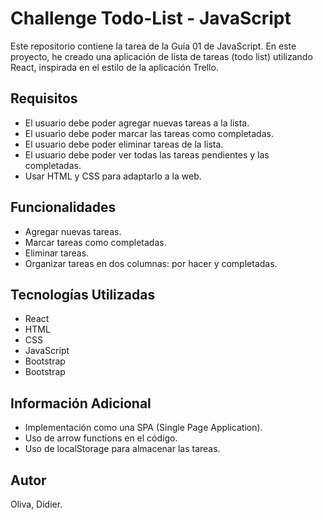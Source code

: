 # Challenge Todo-List - JavaScript
Este repositorio contiene la tarea de la Guía 01 de JavaScript. En este proyecto, he creado una aplicación de lista de tareas (todo list) utilizando React, inspirada en el estilo de la aplicación Trello.

## Requisitos

- El usuario debe poder agregar nuevas tareas a la lista.
- El usuario debe poder marcar las tareas como completadas.
- El usuario debe poder eliminar tareas de la lista.
- El usuario debe poder ver todas las tareas pendientes y las completadas.
- Usar HTML y CSS para adaptarlo a la web.

## Funcionalidades

- Agregar nuevas tareas.
- Marcar tareas como completadas.
- Eliminar tareas.
- Organizar tareas en dos columnas: por hacer y completadas.

## Tecnologías Utilizadas

- React
- HTML
- CSS
- JavaScript
- Bootstrap
- Bootstrap

## Información Adicional

- Implementación como una SPA (Single Page Application).
- Uso de arrow functions en el código.
- Uso de localStorage para almacenar las tareas.


## Autor

Oliva, Didier.
